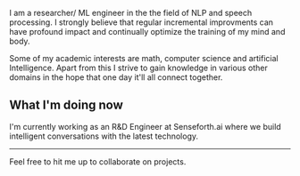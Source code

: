 
I am a researcher/ ML engineer in the the field of NLP and speech processing.
I strongly believe that regular incremental improvments can have profound impact and continually optimize the training of my mind and body.

Some of my academic interests are math, computer science and artificial Intelligence. 
Apart from this I strive to gain knowledge in various other domains in the hope that one day it'll all connect together.

## What I'm doing now

I'm currently working as an R&D Engineer at Senseforth.ai where we build intelligent conversations with the latest technology.



----

Feel free to hit me up to collaborate on projects.
